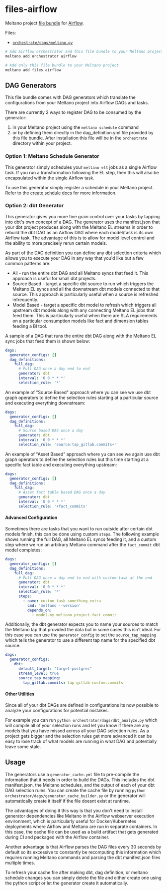 # files-airflow

Meltano project [file bundle](https://meltano.com/docs/command-line-interface.html#file-bundle) for [Airflow](https://airflow.apache.org/).

Files:
- [`orchestrate/dags/meltano.py`](./bundle/orchestrate/dags/meltano.py)

```py
# Add Airflow orchestrator and this file bundle to your Meltano project
meltano add orchestrator airflow

# Add only this file bundle to your Meltano project
meltano add files airflow
```



## DAG Generators

This file bundle comes with DAG generators which translate the configurations from your Meltano project into Airflow DAGs and tasks.

There are currently 2 ways to register DAG to be consumed by the generator:
1. in your Meltano project using the `meltano schedule` command
1. or by defining them directly in the dag_definition.yml file provided by this file bundle.
After installation this file will be in the `orchestrate` directory within your project.

### Option 1: Meltano Schedule Generator

This generator simply schedules your `meltano elt` jobs as a single Airflow task.
If you run a transformation following the EL step, then this will also be encapsulated within the single Airflow task.

To use this generator simply register a schedule in your Meltano project.
Refer to the [create schdule docs](https://docs.meltano.com/reference/command-line-interface#schedule) for more information.

### Option 2: dbt Generator

This generator gives you more fine grain control over your tasks by tapping into dbt's own concept of a DAG.
The generator uses the manifest.json that your dbt project produces along with the Meltano EL streams in order to rebuild the dbt DAG as an Airflow DAG where each model/task is its own Airflow task.
The advantage of this is to allow for model level control and the ability to more precisely rerun certain models.

As part of the DAG definition you can define any dbt selection criteria which allows you to execute your DAG in any way that you'd like but a few common patterns are:

- All - run the entire dbt DAG and all Meltano syncs that feed it.
This approach is useful for small dbt projects.
- Source Based - target a specific dbt source to run which triggers the Meltano EL syncs and all the downstream dbt models connected to that source.
This approach is particularly useful when a source is refreshed infrequently.
- Model Based - target a specific dbt model to refresh which triggers all upstream dbt models along with any connecting Meltano EL jobs that feed them.
This is particularly useful when there are SLA requirements on a particular consumption models like fact and dimension tables feeding a BI tool.

A sample of a DAG that runs the entire dbt DAG along with the Meltano EL sync jobs that feed them is shown below:

```yaml
dags:
  generator_configs: []
  dag_definitions:
    full_dag:
      # Full DAG once a day end to end
      generator: dbt
      interval: '0 0 * * *'
      selection_rule: '*'
```

An example of "Source Based" approach where yu can see we use dbt graph operators to define the selection rules starting at a particular source and executing everything downstream:

```yaml
dags:
  generator_configs: []
  dag_definitions:
    full_dag:
      # Source based DAG once a day
      generator: dbt
      interval: '0 0 * * *'
      selection_rule: 'source:tap_gitlab.commits+'
```

An example of "Asset Based" approach where yu can see we again use dbt graph operators to define the selection rules but this time starting at a specific fact table and executing everything upstream:

```yaml
dags:
  generator_configs: []
  dag_definitions:
    full_dag:
      # Asset fact table based DAG once a day
      generator: dbt
      interval: '0 0 * * *'
      selection_rule: '+fact_commits'
```


#### Advanced Configuration

Sometimes there are tasks that you want to run outside after certain dbt models finish, this can be done using custom `steps`.
The following example shows running the full DAG, all Meltano EL syncs feeding it, and a custom step where we run an arbitrary Meltano command after the `fact_commit` dbt model completes:

```yaml
dags:
  generator_configs: []
  dag_definitions:
    full_dag:
      # Full DAG once a day end to end with custom task at the end
      generator: dbt
      interval: '0 0 * * *'
      selection_rule: '*'
      steps:
        - name: custom_task_something_extra
          cmd: 'meltano --version'
          depends_on:
            - model.my_meltano_project.fact_commit
```

Additionally, the dbt generator expects you to name your sources to match the Meltano tap that provided the data but in some cases this isn't ideal.
For this case you can use the `generator_config` to set the `source_tap_mapping` which tells the generator to use a different tap name for the specified dbt source.

```yaml
dags:
  generator_configs:
    dbt:
      default_target: "target-postgres"
      stream_level: true
      source_tap_mapping:
        tap_gitlab.commits: tap-gitlab-custom.commits
```

#### Other Utilities

Since all of your dbt DAGs are defined in configurations its now possible to analyze your configurations for potential mistakes.

For example you can run `python orchestrator/dags/dbt_analyze.py` which will compile all of your selection runs and let you know if there are any models that you have missed across all your DAG selection rules.
As a project gets bigger and the selection rules get more advanced it can be easy to lose track of what models are running in what DAG and potentially leave some stale.



## Usage

The generators use a `generator_cache.yml` file to pre-compile the information that it needs in order to build the DAGs.
This includes the dbt manifest.json, the Meltano schedules, and the output of each of your dbt DAG selection rules.
You can create the cache file by running `python orchestrator/dags/generator_cache_builder.py` or the generator will automatically create it itself if the file doesnt exist at runtime.

The advantages of doing it this way is that you don't need to install generator dependencies like Meltano in the Airflow webserver execution environment, which is particularly useful for Docker/Kubernetes deployments where Airflow and Meltano are run in separate containers.
In this case, the cache file can be used as a build artifact that gets generated during CI and packaged with the Airflow container.

Another advantage is that Airflow parses the DAG files every 30 seconds by default so its excessive to constantly be recomputing this information which requires running Meltano commands and parsing the dbt manifest.json files multiple times.

To refresh your cache file after making dbt, dag definition, or meltano schedule changes you can simply delete the file and either create one using the python script or let the generator create it automatically.

